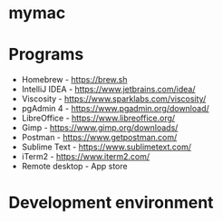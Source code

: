 # mymac

# Programs

* Homebrew - https://brew.sh
* IntelliJ IDEA - https://www.jetbrains.com/idea/
* Viscosity - https://www.sparklabs.com/viscosity/
* pgAdmin 4 - https://www.pgadmin.org/download/
* LibreOffice - https://www.libreoffice.org/
* Gimp - https://www.gimp.org/downloads/
* Postman - https://www.getpostman.com/
* Sublime Text - https://www.sublimetext.com/
* iTerm2 - https://www.iterm2.com/
* Remote desktop - App store

# Development environment
